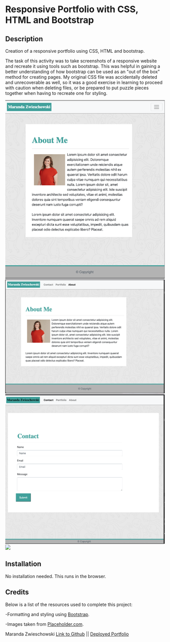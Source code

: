 # Responsive Portfolio with CSS, HTML and Bootstrap

## Description 

Creation of a responsive portfolio using CSS, HTML and bootstrap.

The task of this activity was to take screenshots of a responsive website and recreate it using tools such as bootstrap. This was helpful in gaining a better understanding of how bootstrap can be used as an "out of the box" method for creating pages.  My original CSS file was accidentally deleted and unrecoverable as well, so it was a good exercise in learning to proceed with caution when deleting files, or be prepared to put puzzle pieces together when having to recreate one for styling. 

![](assets/about_769.png)
![](assets/about_1000.png)
![](assets/contact_1000.png)
![](assets/about_688.png)

## Installation

No installation needed. This runs in the browser.

## Credits
Below is a list of the resources used to complete this project:  

-Formatting and styling using [Bootstrap](https://getbootstrap.com/).  

-Images taken from [Placeholder.com](https://via.placeholder.com/350x350).  

Maranda Zwieschowski 
[Link to Github](https://github.com/marandaz) ||
[Deployed Portfolio](https://marandaz.github.io/portfolio-css-html-bootstrap/)

